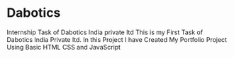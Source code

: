 # Dabotics
Internship Task of Dabotics India private ltd
This is my First Task of Dabotics India Private ltd. In this Project I  have Created My Portfolio Project Using Basic HTML CSS and JavaScript
